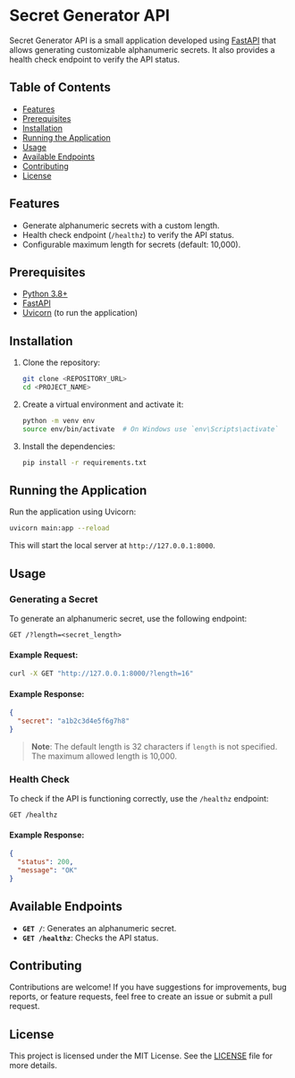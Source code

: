 # Secret Generator API

Secret Generator API is a small application developed using [FastAPI](https://fastapi.tiangolo.com/) that allows generating customizable alphanumeric secrets. It also provides a health check endpoint to verify the API status.

## Table of Contents
- [Features](#features)
- [Prerequisites](#prerequisites)
- [Installation](#installation)
- [Running the Application](#running-the-application)
- [Usage](#usage)
- [Available Endpoints](#available-endpoints)
- [Contributing](#contributing)
- [License](#license)

## Features

- Generate alphanumeric secrets with a custom length.
- Health check endpoint (`/healthz`) to verify the API status.
- Configurable maximum length for secrets (default: 10,000).

## Prerequisites

- [Python 3.8+](https://www.python.org/downloads/)
- [FastAPI](https://fastapi.tiangolo.com/)
- [Uvicorn](https://www.uvicorn.org/) (to run the application)

## Installation

1. Clone the repository:

   ```bash
   git clone <REPOSITORY_URL>
   cd <PROJECT_NAME>
   ```

2. Create a virtual environment and activate it:

   ```bash
   python -m venv env
   source env/bin/activate  # On Windows use `env\Scripts\activate`
   ```

3. Install the dependencies:

   ```bash
   pip install -r requirements.txt
   ```

## Running the Application

Run the application using Uvicorn:

```bash
uvicorn main:app --reload
```

This will start the local server at `http://127.0.0.1:8000`.

## Usage

### Generating a Secret

To generate an alphanumeric secret, use the following endpoint:

```http
GET /?length=<secret_length>
```

#### Example Request:

```bash
curl -X GET "http://127.0.0.1:8000/?length=16"
```

#### Example Response:

```json
{
  "secret": "a1b2c3d4e5f6g7h8"
}
```

> **Note**: The default length is 32 characters if `length` is not specified. The maximum allowed length is 10,000.

### Health Check

To check if the API is functioning correctly, use the `/healthz` endpoint:

```http
GET /healthz
```

#### Example Response:

```json
{
  "status": 200,
  "message": "OK"
}
```

## Available Endpoints

- **`GET /`**: Generates an alphanumeric secret.
- **`GET /healthz`**: Checks the API status.

## Contributing

Contributions are welcome! If you have suggestions for improvements, bug reports, or feature requests, feel free to create an issue or submit a pull request.

## License

This project is licensed under the MIT License. See the [LICENSE](LICENSE) file for more details.
